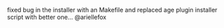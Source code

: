fixed bug in the installer with an Makefile and replaced age plugin installer script with better one... @ariellefox
